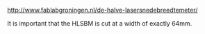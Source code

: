 http://www.fablabgroningen.nl/de-halve-lasersnedebreedtemeter/

It is important that the HLSBM is cut at a width of exactly 64mm.
